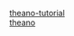 [theano-tutorial](http://nbviewer.jupyter.org/github/craffel/theano-tutorial/blob/master/Theano%20Tutorial.ipynb)  
[theano](http://deeplearning.net/software/theano/)  